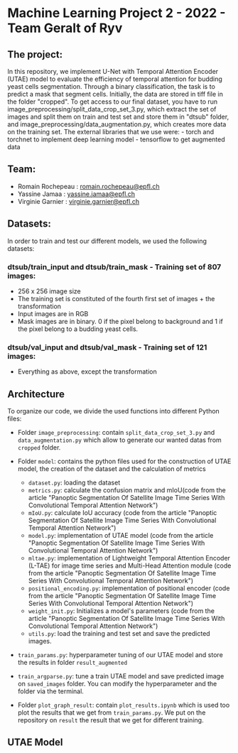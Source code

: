 # Machine Learning Project 2 - 2022 - Team Geralt of Ryv

## The project:
In this repository, we implement U-Net with Temporal Attention Encoder (UTAE) model to evaluate the efficiency of temporal attention for budding yeast cells segmentation.
Through a binary classification, the task is to predict a mask that segment cells.
Initially, the data are stored in tiff file in the folder "cropped". To get access to our final dataset, you have to run image_preprocessing/split_data_crop_set_3.py, which extract the set of images and split them on train and test set and store them in "dtsub" folder, and image_preprocessing/data_augmentation.py, which creates more data on the training set.
The external libraries that we use were:
    - torch and torchnet to implement deep learning model
    - tensorflow to get augmented data


## Team:
  - Romain Rochepeau : romain.rochepeau@epfl.ch
  - Yassine Jamaa : yassine.jamaa@epfl.ch
  - Virginie Garnier : virginie.garnier@epfl.ch 

## Datasets:
 In order to train and test our different models, we used the following datasets: 
 ### dtsub/train_input and dtsub/train_mask - Training set of 807 images:
 - 256 x 256 image size
 - The training set is constituted of the fourth first set of images + the transformation
 - Input images are in RGB
 - Mask images are in binary. 0 if the pixel belong to background and 1 if the pixel belong to a budding yeast cells.


 ### dtsub/val_input and dtsub/val_mask - Training set of 121 images:
 - Everything as above, except the transformation


##  Architecture
To organize our code, we divide the used functions into different Python files:

- Folder `image_preprocessing`: contain `split_data_crop_set_3.py` and `data_augmentation.py` which allow to generate our wanted datas from `cropped` folder.
- Folder `model`: contains the python files used for the construction of UTAE model, the creation of the dataset and the calculation of metrics
    - `dataset.py`: loading the dataset
    - `metrics.py`: calculate the confusion matrix and mIoU(code from the article "Panoptic Segmentation Of Satellite Image Time Series With Convolutional Temporal    Attention Network")
    - `mIoU.py`: calculate IoU accuracy (code from the article "Panoptic Segmentation Of Satellite Image Time Series With Convolutional Temporal Attention Network")
    - `model.py`: implementation of UTAE model (code from the article "Panoptic Segmentation Of Satellite Image Time Series With Convolutional Temporal Attention Network")
    - `mltae.py`: implementation of Lightweight Temporal Attention Encoder (L-TAE) for image time series and Multi-Head Attention module (code from the article "Panoptic Segmentation Of Satellite Image Time Series With Convolutional Temporal Attention Network")
    - `positional_encoding.py`: implementation of positional encoder (code from the article "Panoptic Segmentation Of Satellite Image Time Series With Convolutional Temporal Attention Network")
    - `weight_init.py`: Initializes a model's parameters (code from the article "Panoptic Segmentation Of Satellite Image Time Series With Convolutional Temporal Attention Network")
    - `utils.py`: load the training and test set and save the predicted images.

- `train_params.py`: hyperparameter tuning of our UTAE model and store the results in folder `result_augmented`

- `train_argparse.py`: tune a train UTAE model and save predicted image on `saved_images` folder. You can modify the hyperparameter and the folder via the terminal.

- Folder `plot_graph_result`: contain `plot_results.ipynb` which is used too plot the results that we get from `train_params.py`. We put on the repository on `result` the result that we get for different training.
    
## UTAE Model


